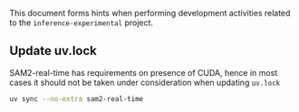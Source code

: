 This document forms hints when performing development activities related to the `inference-experimental` project.

## Update uv.lock

SAM2-real-time has requirements on presence of CUDA, hence in most cases it should not be taken under consideration when updating `uv.lock`

```bash
uv sync --no-extra sam2-real-time
```
